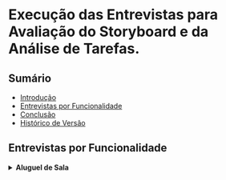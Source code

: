 # Execução das Entrevistas para Avaliação do Storyboard e da Análise de Tarefas.

## Sumário

* [Introdução](#Introdução)
* [Entrevistas por Funcionalidade](#Entrevistas-por-Funcionalidade)
* [Conclusão](#Conclusão)
* [Histórico de Versão](#Histórico-de-Versão)

## Entrevistas por Funcionalidade

<details>
  <summary size="20"><b> Aluguel de Sala </b></summary> 
  
### Funcionalidade: Aluguel de Sala
  
Uma das funcionalidades criadas é o aluguel de sala que tem o objetivo de facilitar o processo de aluguel para os estudantes.

Para visualizar o storyboard dessa funcionalidade clique em [Sotryboard](DesignAvaliaçãoDesenvolvimento/Nível1/Storyboard/Storyboards.md)

Para visualizar a análise de tarefas dessa funcionalidade clique em [Análise de Tarefas]()

Com base nisso, a avaliação do storyboard e da análise de tarefas para o aluguel de sala pode ser visualizado no vídeo 1:


### Perguntas Respondidas Durante a Entrevista

<details>
  <summary size="20"><b> Questionário de Pré-Avaliação </b></summary> 

**1. Dados Demográficos**:
-  **Nome completo**: João Pedro Santiago Garcia
-  **Idade**: 25 anos
-  **Gênero**: Masculino
-   **urso ou área de Estudo/Trabalho**: Engenharia Aeroespacial no oitavo semestre.
  
**2. Com que frequência você usa computadores ou dispositivos móveis?**

- Diariamente.

**3.Qual o seu nível de familiaridade com o uso de software acadêmico, em geral?**

- Nível baixo.

**4.Como você classifica suas habilidades gerais com tecnologia?**

- Média

Você costuma buscar ajuda ou tutoriais quando encontra dificuldades tecnológicas?

- Sim.

Qual é o seu principal objetivo ao usar sistemas acadêmicos?

- No geral, facilitar a realização de alguns procedimentos.

  </details>

<details>
  <summary size="20"><b> Questionário sobre o Storyboard </b></summary> 

### Observações durante a leitura do storyboard:

  Gostou da ideia da funcionalidade, pois facilita a vida do usuário, pois ele não precisa se locomover para realizar o aluguel. Assim, consegue fazer tudo de modo remoto.

### Questionário de avaliação Storyboard

**1. O que você achou do storyboard apresentado? Houve algum elemento que se destacou positiva ou negativamente?**
- Ele gostou da ideia geral e da elaboração dela.
  
**2. O storyboard foi claro e fácil de entender? Quais partes, se houver, foram confusas ou difíceis de seguir?**
- Sim, achou bem claro e não teve nenhuma parte que achou confusa.
  
**3. Você acha que o storyboard reflete bem as necessidades e as expectativas dos usuários? Por quê?**
- Sim, porque, para os estudantes que moram longe, é bem mais prático fazer o aluguel de sala online e precisar só de deslocar uma vez, que é para o evento, do que ter que se deslocar duas vezes, a primeira para alugar a sala em certo dia e outra para ir, necessariamente, para o evento.

**4. Você acha que a solução apresentada no storyboard é relevante e eficaz para o problema mostrado? Por quê?**
- Sim, acredita que será bem funcional baseando-se no contexto do storyboard.

**5. De que maneira você acha que a solução apresentada no storyboard poderia impactar a vida dos usuários?**
- Facilita tanto para quem quer alugar a sala quanto para quem cuida desse processo, porque, por exemplo, se um conjunto de pessoas desejar alugar uma sala ao mesmo tempo, é formada uma fila que fica cansativa tanto para o servidor técnico que organiza as salas quanto para quem deseja alugar. Além disso, facilita o próprio processo de reserva de aluguel de salas.

</details>

<details>
  <summary size="20"><b> Questionário sobre a análise de tarefas </b></summary> 

### Observações durante avaliação da análise de tarefas: 

Em selecionar o horário, para deixar mais organizado, o usuário seleciona entre as opções, ou seja, não é o usuário que define o horário, mas o sistema que dá as opções. 

### Questionário de Avaliação Análise de tarefas

**1. A análise de tarefas foi fácil de seguir? Houve alguma etapa que você achou particularmente complicada ou mal explicada?**
- Ele achou a análise de tarefas bem tranquila e com um fluxo fácil de ser entendido.
  
**2. A sequência das tarefas fez sentido para você? Alguma etapa pareceu fora de ordem ou confusa?**
- Ele acredita que a sequência das tarefas fazem sentido e em uma ordem correta e esperada.

**3. Você acha que as tarefas analisadas são relevantes para o contexto do sistema acadêmico? Por quê?**
- Ele acredita que sim, pois envolve a parte burocrática essencial para um sistema acadêmico e ajuda na organização. 

**4. As tarefas apresentadas na análise foram consistentes entre si e com o resto do sistema? Alguma tarefa pareceu destoar do fluxo geral?**
- Ele falou que sim, pois o formato das tarefas para utilizar a funcionalidade segue a mesma dinâmica que os outros sistemas acadêmicos que ele utiliza.

**5. Você acha que as tarefas precisam ser mais fáceis de executar na prática? Quais tarefas poderiam ser simplificadas?**
- Ele acredita que o formulário pode ser simplificado, pois a pessoa que entra na sua conta, então, qualquer tarefa que ela realizar já vai ter os seus dados vinculados automaticamente. Então, pode ser que uma parte do formulário seja desnecessária.
- Por exemplo, o ideal seria só para colher informações sobre o motivo do aluguel.

**6. Quais são as principais dificuldades que os usuários enfrentam ao executar as tarefas propostas?**
- Para ele, a questão do horário e data deveriam ser simples, pois é algo que ele encontra dificuldades em outros sistemas.

**7. As tarefas são intuitivas e fáceis de entender?**
- Ele acredita que sim.

**8. Existem etapas desnecessárias ou confusas no fluxo das tarefas?**
- Para ele, a única parte que é parcialmente desnecessária é o formulário.

**9. Os objetivos dos usuários são alcançados de maneira eficiente?**
- Ele acredita que sim.

**10. Existem discrepâncias entre o que os usuários esperam e o que realmente ocorre durante a execução das tarefas?**
- Não, ele acredita que está bem coerente com o que é esperado.

</details>

<details>
  <summary size="20"><b> Questionário de avaliação conforme os objetivos </b></summary> 

**1. O quanto eles são motivados a explorar as novas funcionalidades?**
- Ele utilizaria o aluguel de salas para realizar reuniões e estudos em grupo.

**2. Quais são os pontos fortes e fracos do sistema, na opinião dos usuários**
- Ele não possui opinião sobre os pontos fortes e fracos além dos que comentou anteriormente.

**3. Quais objetivos dos usuários podem ser alcançados através do sistema? E quais não podem? Quais necessidades e desejos foram ou não atendidos?**
- Ele acredita que sim, no formato em que o storyboard e a análise de tarefas foram apresentados, é possível deduzir que os objetivos e necessidades dos usuários serão atendidos com eficiência.

**4. A tecnologia disponível pode oferecer maneiras mais interessantes ou eficientes de os usuários atingirem seus objetivos?**
- Ele não conseguiu dar uma resposta para isso, pois observou que para ter mais conclusões seria necessário observar essa funcionalidade de aluguel de sala funcionando no sistema. No entanto, a princípio, acredita que está ótimo.

 </details>

<details>
  <summary size="20"><b> Questionário de de pós-avaliação </b></summary> 

**1. Como você descreveria sua satisfação geral com a experiência de uso observada?**
- Ele gostou bastante de como foi apresentado e da dinâmica da entrevista.

**2. Quais aspectos você achou mais intuitivos e quais menos intuitivos?**
- Ele achou tudo bem intuitivo, mas recomenda focar mais no horário para deixá-lo mais intuitivo e menos propenso a erros.

**3. As funcionalidades e o fluxo de trabalho apresentados atenderam às suas expectativas iniciais? Por favor, explique sua resposta.**
- Sim, atendeu às expectativas dele.
   
  </details>

 </details>










  

